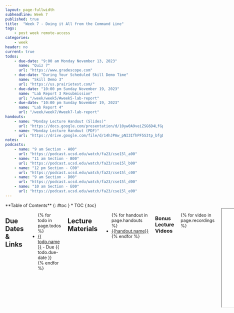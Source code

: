 ```yaml
---
layout: page-fullwidth
subheadline: Week 7
published: true
title:  "Week 7 - Doing it All from the Command Line"
tags:
    - post week remote-access
categories:
    - week
header: no
current: true
todos:
    - due-date: "9:00 am Monday November 13, 2023"
      name: "Quiz 7"
      url: "https://www.gradescope.com"
    - due-date: "During Your Scheduled Skill Demo Time"
      name: "Skill Demo 3"
      url: "https://us.prairietest.com/"
    - due-date: "10:00 pm Sunday November 19, 2023"
      name: "Lab Report 3 Resubmission"
      url: "/week/week5/#week5-lab-report"
    - due-date: "10:00 pm Sunday November 19, 2023"
      name: "Lab Report 4"
      url: "/week/week7/#week7-lab-report"
handouts:
    - name: "Monday Lecture Handout (Slides)"
      url: "https://docs.google.com/presentation/d/10yw0A9veiZSG6D4LfGpwVbSyRq_ov44qzM5lAduB2vM/edit?usp=sharing"
    - name: "Monday Lecture Handout (PDF)"
      url: "https://drive.google.com/file/d/14hJPAw_pNI3IfhPF5S3tp_bfgDRiB-qE/view?usp=sharing"
notes:
podcasts:
    - name: "9 am Section - A00"
      url: "https://podcast.ucsd.edu/watch/fa23/cse15l_a00"
    - name: "11 am Section - B00"
      url: "https://podcast.ucsd.edu/watch/fa23/cse15l_b00"
    - name: "12 pm Section - C00"
      url: "https://podcast.ucsd.edu/watch/fa23/cse15l_c00"
    - name: "9 am Section - D00"
      url: "https://podcast.ucsd.edu/watch/fa23/cse15l_d00"
    - name: "10 am Section - E00"
      url: "https://podcast.ucsd.edu/watch/fa23/cse15l_e00"
---
```


<div class="row">
<div class="medium-4 medium-push-8 columns" markdown="1">
<div class="panel radius fixed-toc"  data-options="sticky_on:large" markdown="1">
**Table of Contents**
{: #toc }
*  TOC
{:toc}
</div>
</div><!-- /.medium-4.columns -->

<div class="medium-8 medium-pull-4 columns" markdown="1">

## Due Dates & Links

<ul>
{% for todo in page.todos %}
<li><a href="{{ todo.url }}">{{ todo.name }}</a> - Due {{ todo.due-date }}</li>
{% endfor %}
</ul>

## Lecture Materials
<ul>
{% for handout in page.handouts %}
<li><a href="{{handout.url}}">{{handout.name}}</a></li>
{% endfor %}
</ul>

### Bonus Lecture Videos

{% for video in page.recordings %}
<iframe src="{{video.url}}" width="560" height="315" allow="autoplay; accelerometer; autoplay; clipboard-write; encrypted-media; gyroscope; picture-in-picture; web-share" allowfullscreen></iframe>
{% endfor %}

### Extra Video Shorts

{% for video in page.videos %}
<iframe width="560" height="315" src="{{video.url}}" title="YouTube video player" frameborder="0" allow="accelerometer; autoplay; clipboard-write; encrypted-media; gyroscope; picture-in-picture; web-share" allowfullscreen></iframe> 
{% endfor %}

<!-- ### In-class notes
{% for note in page.notes %}
<a href="{{ note.url }}">{{ note.name }}</a>
<iframe src="{{ note.url }}/preview" width="640" height="480" allow="autoplay"></iframe>
{% endfor %} -->

### Links to Podcast
**Note:** Links will require you to log in as a UCSD student
<ul>
{% for link in page.podcasts %} 
<li><a href="{{link.url}}">{{link.name}}</a></li>
{% endfor %}
</ul>

## Lab Tasks

This lab will be focused on doing all the tasks we've been doing so far _solely
from the command line_. That means using `vim` for editing and the `git` command
line tools for cloning and pushing.

### Editing from the command line: `vim`

Log into `ieng6`. Run the command `vimtutor`. Set a timer for 20 minutes.

Complete the first two lessons (go past lesson 2 if you can in 20 minutes).
Really do the exercises!

After the 20 minutes are up, clone this repository which has a subset of the
code from the week 3 lab:

```
$ git clone https://github.com/ucsd-cse15l-s23/lab7
```

Then, **in pairs**, you are going to write down _exactly_ the keys to press to
make an edit to fix the test. You'll share these instructions in your shared lab
doc, and the next group is going to use them to try and replicate what you did.

So: Fix the program using what you learned about `vim` in the tutorial (as a
reminder, you're changing the `index1` to `index2` in `ListExamples.java`). 
Re-run the tests to make sure it works. Keep extremely accurate track of
what you had to type to make this happen. You might even want to change the file
back to its initial state (`u` is the command for undo in `vim`) and
double-check that the instructions you are giving are good. When you're
satisfied, write down the list of keys that need to be pressed (including all
uses of Backspace, Enter, Escape, and so on!) in the shared notes doc. Have one
partner in your pair do this typing; the other partner shouldn't make the edits
yet because they will in the next step.

Then, go around the groups one at a time. The group to your left should use your
instructions to try and make the edit, then the next group to their left will
use their instructions, and so on. Watch carefully! Was each group able to? Why
or why not?  Did the group typing do something that didn't match the
instructions, were the instructions not complete, or did something else happen?
Don't leave any mysteries!

You can press Ctrl (or Cmd)-Shift-p and start typing "screencast" to turn on
screencasting mode so others can see what you type.

**Discuss and refine**: After you do this, discuss how you could make the
process easier. Did you have to press the arrow keys a lot? Are there `vim`
commands that could have improved the process? How short of a key sequence can
you make it to perform this edit? Can you get it under 20 keypresses including
save and exit? Under 15?

If you finish quickly and want to practice more, each group can choose **one**
of the following tasks, and repeat this whole process (design the keys to press
in pairs, write them down in the notes, then go around and try the instructions
one pair at a time, with others looking on and observing).

- In `ListExamples.java`, change the name of the `sc` parameter of
`filter`, and all of its uses, to instead be called `checker`.
- In `ListExamples.java`, add a new line at the top of the first `while` loop in `merge` that prints out the current values of `index1` and `index2`.
- In `ListExamplesTests.java`, add a test for `merge` on two empty lists.

After watching the other groups do their work, can you think of any ways to
improve your instructions?

### Speeding up Command Line Tasks

There are many things we can do to speed up working with the command line,
making it more efficient and easy to use. Working quickly can dramatically
change how difficult future programming tasks are for you, so it's worth
spending time getting better at using your tools.

In this lab, you’re going to learn how to make this process a lot easier for
you.  Then, you will measure your improvement as you learn to complete the
command line tasks most efficiently. As you do this, check in with the people in
your group to see how they are doing things more or less efficiently than you,
and share tips.

#### Timing Tasks

These are the tasks you will be timing yourself on. As setup, Make a fork of
[the lab 7 repo](https://github.com/ucsd-cse15l-s23/lab7) on your Github
account, so it starts as an exact copy of our repository. Before timing yourself
again, make sure to delete and re-fork the repository so you’re starting from a
clean state.  The TAs were able to get under 5 minutes after a couple of tries.

So a run through this process will look like this. Don't do it just yet, though.
There's a little bit of setup involved!

1. **Setup** Delete any existing forks of the repository you have on your account
2. **Setup** Fork the repository
3. **The real deal** Start the timer!
1. Log into ieng6
2. Clone your fork of the repository from your Github account
3. Run the tests, demonstrating that they fail
4. Edit the code file `ListExamples.java` to fix the failing test (as a reminder, the error in the code is just that `index1` is used instead of `index2` in the final loop in `merge`)
5. Run the tests, demonstrating that they now succeed
6. Commit and push the resulting change to your Github account

#### Generating SSH Keys for ieng6

If you haven't yet, go back to the [week 3
lab](https://ucsd-cse15l-f23.github.io/week/week3/#setting-up-ssh-keys-for-easy-access-and-two-new-commands)
and make sure you are set up to SSH without a password using keys!

#### Generating SSH Keys for GitHub

You can access and write data in repositories on GitHub.com using SSH. When you
connect via SSH, you authenticate using a private key file on your local
machine, which in our case will be the ieng6 machine. 

Create a private SSH key file on ieng6. This is a **new** private key just for
accessing Github from your course-specific account.
- Login to ieng6 as usual (hopefully, without typing a password now!)
- Run the command `ssh-keygen`, and again press Enter until the command completes and shows the "randomart image"

Next, we want to add the public key to your **Github** account. This is like
the step of copying the public key to `authorized_keys` on `ieng6`, but instead
we're copying to Github.

- Display the SSH public key generated above to your clipboard using `cat` like
below; you can copy it by highlighting and right-clicking
  - `cat <path of your ssh key .pub file>`
- Open your Github account on the browser.
- In the upper right corner, click on your profile photo, then click **Settings**.
- In the “Access” section of the sidebar, click **SSH and GPG keys**.
- Click **New SSH key** or **Add SSH key** under the “SSH keys” section.
- Add a “Title” to your key (ex: _Your Name_’s ieng6 machine).
- Select the “Key Type” to be an Authentication Key
- Copy your public key from the output of the `cat` command and paste it into the “Key” field
- Click **Add SSH key**.
- If prompted, confirm access to your account on Github.

Go back to the `ieng6` terminal and:	
- Run the following command to add Github.com as a recognized host (this avoids
the scary yes/no prompt about accepting new connections the first time you
connect)
  - `$ ssh-keyscan -t rsa github.com >> ~/.ssh/known_hosts`
  - `>>` means "append stdout of the command to file"
- Check your connection by running the following command: 
  - `$ ssh -T git@github.com`
  - It will say something like "Hi supercoolstudent1234! You've successfully authenticated, but GitHub does not provide shell access."

Now we have an SSH key which can be used to authenticate to GitHub! In addition to
using `https` clone URLs, we can now use `SSH` clone URLs that look like this:

![Image](../../images/clone_with_ssh.png)

Crucially, these will allow both cloning **and** pushing to the repository (as
long as your account has access). With this done, try cloning **your fork** of
the lab 7 repository (make a fork if you didn't already), then making a small
change, and pushing it with the command line.

If you're not sure how to add, commit, and push from the command line, refer to
[this past lecture video](https://drive.google.com/file/d/1Dlxi5vlfHKRu5v3Vwr7OMbZuINohMn1q/view).

Make sure you can make a change to your repository by editing, adding, and
pushing all from the command line before going on!

#### Baseline

First, we'll take a baseline measurement of performing the tasks above by timing
yourself. Your phone may have a timer app, or you can find one by searching for
online timers. The steps from above are duplicated here:

1. **Setup** Delete any existing forks of the repository you have on your account
2. **Setup** Fork the repository
3. **The real deal** Start the timer!
1. Log into ieng6
2. Clone your fork of the repository from your Github account
3. Run the tests, demonstrating that they fail
4. Edit the code file to fix the failing test
5. Run the tests, demonstrating that they now succeed
6. Commit and push the resulting change to your Github account (you can pick any commit message!) 

**Write down in notes:** What was your baseline time? Did your lab partner have
a faster baseline than you? If so, do they have any tips to help you get
started on boosting your efficiency?

#### Speeding Up

Now, you will explore various ways that you can speed up your work. Try all the
steps below, and find out what works best (and what doesn’t work) for you!

1. Using Bash History (up/down arrows)
    - You can use the “up” and “down” arrows to go through the history of
    commands you have executed, it makes executing the same command much easier!
    If you run the commands you care about, then log out and back in, they are
    still in the command history!
    - You can use Ctrl-R to **search** your command history. At the bash prompt,
    type Ctrl-R and then start typing part of a command – what shows up?
    Experiment with using Ctrl-R

2. Using Tab
    - You can use the Tab key to speed up typing commands in the command line in
    the following ways:
      - Start typing the first few letters of a command or path. Pressing tab
      once will autofill the rest of the line up to the point where there are
      multiple potential possibilities. If you press tab a second time, it will
      show you all of the possibilities for what it could autocomplete to. 

3. Keyboard Shortcuts while editing commands
    - More details at: [https://www.redhat.com/sysadmin/shortcuts-command-line-navigation](https://www.redhat.com/sysadmin/shortcuts-command-line-navigation)
    - Have you had a time where you mistyped one of the commands and had to backspace all the way back to fix the problem? There’s a better way!
      - `Ctrl-U` deletes everything from the current cursor position to the beginning of the line
      - `Ctrl-K` deletes everything from the current cursor position to the end of the line
      - `Ctrl-A` goes back to the beginning of the line
      - `Ctrl-E` goes to the end of the line
      - `Ctrl-W` deletes the last word
      - `Alt-Left`/`Alt-Right` (Windows) or `Option-Left`/`Option-Right` (Mac) to move by word
      - Click the “left” or “right” arrow to go to the left/right end of any selection!

4. Quick Copy/Paste
    - Use these keyboard shortcuts to highlight text quicker:
      - Double click – selects an entire word
      - Triple click - selects an entire paragraph
      - `Alt+Shift-Left/Alt+Shift-Right` (Windows) or
      `Option+Shift-Left/Option+Shift-Right` (Mac) -  select multiple words

    - On Mac: 
      - `Command-C` to copy
      - `Command-V` to paste

    - On Windows: 
      - `Ctrl-C` to copy
      - `Ctrl-V` to paste
      - Right click to paste in Windows terminal

## New PR!

After practicing with the above, time yourself again doing the same tasks. Don't
forget to delete and re-fork the repository before timing!

**Write down in notes:** How much were you able to improve from your baseline?

## Lab Report 4 - Vim (Week 7){#week7-lab-report}

For the lab report this week, reproduce the task from above on your own. For each
numbered step starting right after the timer (so steps 4-9), take a screenshot,
and write down exactly which keys you pressed to get to that step.  For special
characters like `<enter>` or `<tab>`, write them in angle brackets with code
formatting. Then, summarize the commands you ran and what the effect of those
keypresses were.

For example, when you run the tests, you might want to use the up arrow or
Ctrl-R to access your bash history rather than typing in the full command with
classpath, etc. You might say something like this accompanying the screenshot
for running the tests:

> Keys pressed:
> `<up><up><up><up><enter>`, `<up><up><up><up><enter>`
> The `javac -cp .:lib/hamcrest-core-1.3.jar:lib/junit-4.13.2.jar *.java` command
> was 4 up in the search history, so I used up arrow to access it. Then the `java
> -cp .:lib/hamcrest-core-1.3.jar:lib/junit-4.13.2.jar
> org.junit.runner.JUnitCore ...` command was 4 up in the history, so I accessed
> and ran it in the same way.

Add this lab report to your Github Pages site, and submit a PDF of it as usual.
